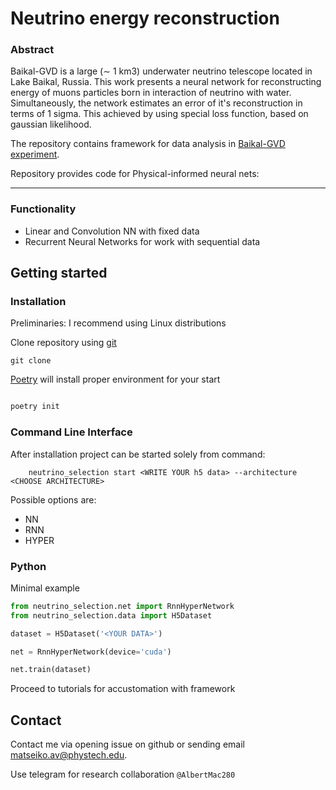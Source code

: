 # Neutrino energy reconstruction


### Abstract

Baikal-GVD is a large (∼ 1 km3) underwater neutrino telescope located in Lake Baikal, Russia. This work presents a neural network for reconstructing energy of muons particles born in interaction of neutrino with water. Simultaneously, 
the network estimates an error of it's reconstruction in terms of 1 sigma. This achieved by using special loss function, based on gaussian likelihood.


The repository contains framework for  data analysis in [Baikal-GVD experiment](https://baikalgvd.jinr.ru/). 

Repository provides code for Physical-informed neural nets:

---

### Functionality 

- Linear and Convolution NN with fixed data
- Recurrent Neural Networks for work with sequential data

## Getting started

### Installation

Preliminaries: I recommend using Linux distributions 


Clone repository using [git](https://git-scm.com/)  
```
git clone 
```

[Poetry](https://python-poetry.org/) will install proper environment for your start 

```python

poetry init
```

### Command Line Interface

After installation project can be started solely from command: 

```
    neutrino_selection start <WRITE YOUR h5 data> --architecture <CHOOSE ARCHITECTURE>
```

Possible options are:
- NN 
- RNN
- HYPER 

### Python 

Minimal example

```python
from neutrino_selection.net import RnnHyperNetwork
from neutrino_selection.data import H5Dataset

dataset = H5Dataset('<YOUR DATA>')

net = RnnHyperNetwork(device='cuda')

net.train(dataset)
```

Proceed to tutorials for accustomation with framework

## Contact

Contact me via opening issue on github or sending email matseiko.av@phystech.edu.

Use telegram for research collaboration `@AlbertMac280`
